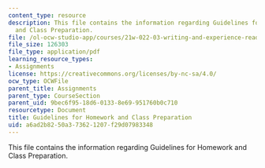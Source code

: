 ```yaml
---
content_type: resource
description: This file contains the information regarding Guidelines for Homework
  and Class Preparation.
file: /ol-ocw-studio-app/courses/21w-022-03-writing-and-experience-reading-and-writing-autobiography-spring-2014/a6ad2b8250a373621207f29d07983348_MIT21W_022_03S14_guide.pdf
file_size: 126303
file_type: application/pdf
learning_resource_types:
- Assignments
license: https://creativecommons.org/licenses/by-nc-sa/4.0/
ocw_type: OCWFile
parent_title: Assignments
parent_type: CourseSection
parent_uid: 9bec6f95-18d6-0133-8e69-951760b0c710
resourcetype: Document
title: Guidelines for Homework and Class Preparation
uid: a6ad2b82-50a3-7362-1207-f29d07983348
---
```

This file contains the information regarding Guidelines for Homework and Class Preparation.